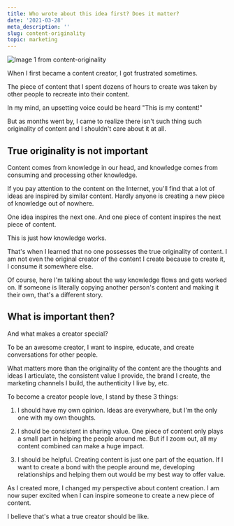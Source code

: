 ```yaml
---
title: Who wrote about this idea first? Does it matter?
date: '2021-03-28'
meta_description: ''
slug: content-originality
topic: marketing
---
```

<img src="/images/blog/content-originality-1.jpeg" alt="Image 1 from content-originality" class="cover-image" />


When I first became a content creator, I got frustrated sometimes.

The piece of content that I spent dozens of hours to create was taken by other people to recreate into their content.

In my mind, an upsetting voice could be heard "This is my content!"

But as months went by, I came to realize there isn't such thing such originality of content and I shouldn't care about it at all.

## True originality is not important
Content comes from knowledge in our head, and knowledge comes from consuming and processing other knowledge.

If you pay attention to the content on the Internet, you'll find that a lot of ideas are inspired by similar content. Hardly anyone is creating a new piece of knowledge out of nowhere.

One idea inspires the next one. And one piece of content inspires the next piece of content.

This is just how knowledge works.

That's when I learned that no one possesses the true originality of content. I am not even the original creator of the content I create because to create it, I consume it somewhere else.

Of course, here I'm talking about the way knowledge flows and gets worked on. If someone is literally copying another person's content and making it their own, that's a different story.

## What is important then?
And what makes a creator special?

To be an awesome creator, I want to inspire, educate, and create conversations for other people.

What matters more than the originality of the content are the thoughts and ideas I articulate, the consistent value I provide, the brand I create, the marketing channels I build, the authenticity I live by, etc.

To become a creator people love, I stand by these 3 things:

1. I should have my own opinion. Ideas are everywhere, but I'm the only one with my own thoughts.

2. I should be consistent in sharing value. One piece of content only plays a small part in helping the people around me. But if I zoom out, all my content combined can make a huge impact.

3. I should be helpful. Creating content is just one part of the equation. If I want to create a bond with the people around me, developing relationships and helping them out would be my best way to offer value.

As I created more, I changed my perspective about content creation. I am now super excited when I can inspire someone to create a new piece of content.

I believe that's what a true creator should be like.
